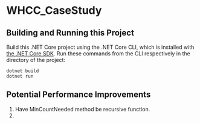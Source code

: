 # WHCC_CaseStudy

## Building and Running this Project

Build this .NET Core project using the .NET Core CLI, which is installed with [the .NET Core SDK](https://www.microsoft.com/net/download). Run
these commands from the CLI respectively in the directory of the project:

```console
dotnet build
dotnet run
```

## Potential Performance Improvements

1) Have MinCountNeeded method be recursive function.
2) 
